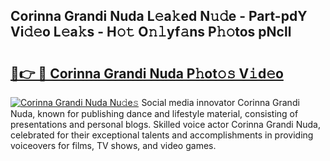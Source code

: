 ## Corinna Grandi Nuda L𝚎a𝚔ed N𝚞𝚍e - Part-pdY Vi𝚍𝚎o L𝚎a𝚔s - H𝚘𝚝 O𝚗𝚕yf𝚊ns P𝚑𝚘tos pNcll

# <h2><a href="http://kfd36b.oniu.top/?m=Corinna+Grandi+Nuda">🔗👉 🔴 Corinna Grandi Nuda P𝚑ot𝚘𝚜 V𝚒d𝚎o</a></h2>

[![Corinna Grandi Nuda Nu𝚍e𝚜](https://i.imgur.com/0qMVB7G.gif)](http://kfd36b.oniu.top/?m=Corinna+Grandi+Nuda)
Social media innovator Corinna Grandi Nuda, known for publishing dance and lifestyle material, consisting of presentations and personal blogs. Skilled voice actor Corinna Grandi Nuda, celebrated for their exceptional talents and accomplishments in providing voiceovers for films, TV shows, and video games.  
